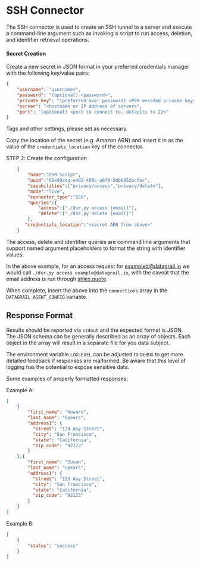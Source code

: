 # SSH Connector

The SSH connector is used to create an SSH tunnel to a server and execute a command-line argument such as invoking a script to run access, deletion, and identifier retrieval operations.

#### Secret Creation

Create a new secret in JSON format in your preferred credentials manager with the following key/value pairs:
```json
{
    "username": "username>",
    "password": "(optional) <password>",
    "private_key": "(preferred over password) <PEM encoded private key>",
    "server": "<hostname or IP Address of server>",
    "port": "(optional) <port to connect to, defaults to 22>"
}
```
Tags and other settings, please set as necessary.

Copy the location of the secret (e.g. Amazon ARN) and insert it in as the value of the `credentials_location` key of the connector.

STEP 2: Create the configuration
```json
    {
        "name":"DSR Script",
        "uuid":"95e99cea-e402-499c-a6f8-0db6852ecfec",
        "capabilities":["privacy/access","privacy/delete"],
        "mode":"live",
        "connector_type":"SSH",
        "queries":{
            "access":["./dsr.py access {email}"],
            "delete":["./dsr.py delete {email}"]
        },
       "credentials_location":"<secret ARN from above>"
    }
```

The access, delete and identifier queries are command line arguments that support named argument placeholders to format the string with identifier values.

In the above example, for an access request for exampled@datagrail.io we would call `./dsr.py access example@datagrail.io`, with the caveat that
the email address is run through [shlex.quote](https://docs.python.org/3/library/shlex.html#shlex.quote).

When complete, insert the above into the `connections` array in the `DATAGRAIL_AGENT_CONFIG` variable.

## Response Format

Results should be reported via `stdout` and the expected format is JSON. The JSON schema can be generally described as an array of objects. Each object in the array will result in a separate file for you data subject.

The environment variable `LOGLEVEL` can be adjusted to `DEBUG` to get more detailed feedback if responses are malformed. Be aware that this level of logging has the potential to expose sensitive data. 

Some examples of properly formatted responses:

Example A:
```json
[
    {
        "first_name": "Howard", 
        "last_name": "Spears", 
        "address1": {
          "street": "123 Any Street",
          "city": "San Francisco",
          "state": "California",
          "zip_code": "92123"
        }
    },{
        "first_name": "Susan", 
        "last_name": "Spears", 
        "address1": {
          "street": "123 Any Street",
          "city": "San Francisco",
          "state": "California",
          "zip_code": "92123"
        }
    }
]
```
Example B:
```json
[
    {
        "status": "success"
    }
]
```
